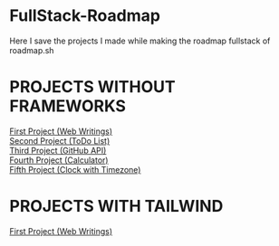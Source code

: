 # FullStack-Roadmap

Here I save the projects I made while making the roadmap fullstack of roadmap.sh

# PROJECTS WITHOUT FRAMEWORKS

[First Project (Web Writings)](https://jonathanmanzanodiaz.github.io/FullStack-Roadmap/projects-without-frameworks/web-writings/index.html)<br>
[Second Project (ToDo List)](https://jonathanmanzanodiaz.github.io/FullStack-Roadmap/projects-without-frameworks/todo-list/) <br>
[Third Project (GitHub API)](https://jonathanmanzanodiaz.github.io/FullStack-Roadmap/projects-without-frameworks/github-api/) <br>
[Fourth Project (Calculator)](https://jonathanmanzanodiaz.github.io/FullStack-Roadmap/projects-without-frameworks/calculator/)<br>
[Fifth Project (Clock with Timezone)](https://jonathanmanzanodiaz.github.io/FullStack-Roadmap/projects-without-frameworks/timezone/)

# PROJECTS WITH TAILWIND

[First Project (Web Writings)](https://jonathanmanzanodiaz.github.io/FullStack-Roadmap/projects-tailwind/web-writings/)
